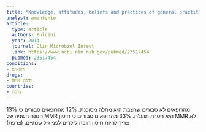 ```yaml
---
title: "Knowledge, attitudes, beliefs and practices of general practitioners towards measles and MMR vaccination in southeastern France in 2012"
analyst: amantonio
article:
  type: article
  authors: Pulcini
  year: 2014
  journal: Clin Microbiol Infect
  link: https://www.ncbi.nlm.nih.gov/pubmed/23517454
  pubmed: 23517454
conditions:
- רופאים
drugs:
- MMR חיסון
countries:
- צרפת
---
```


13% מהרופאים לא סבורים שחצבת היא מחלה מסוכנת. 12% מהרופאים סבורים כי המנה השניה של MMR היא חסרת תועלת.
33% מהרופאים סבורים כי חיסון MMR לא צריך להיות חיסון חובה לילדים לפני גיל שנתיים. (צרפת)
